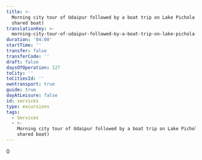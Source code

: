 ```yaml
---
title: >-
  Morning city tour of Udaipur followed by a boat trip on Lake Pichola (by
  shared boat)
translationKey: >-
  morning-city-tour-of-udaipur-followed-by-a-boat-trip-on-lake-pichola-by-shared-boat
duration: '04:00'
startTime: ''
transfer: false
transferCode: ''
draft: false
daysOfOperation: 127
toCity: ''
toCitiesId: ''
owntransport: true
guide: true
dayAtLeisure: false
id: services
type: excursions
tags:
  - Services
  - >-
    Morning city tour of Udaipur followed by a boat trip on Lake Pichola (by
    shared boat)
---
```

0